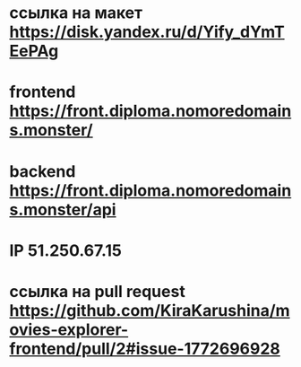 # ссылка на макет https://disk.yandex.ru/d/Yify_dYmTEePAg
# frontend https://front.diploma.nomoredomains.monster/
# backend https://front.diploma.nomoredomains.monster/api
# IP 51.250.67.15 
# ссылка на pull request https://github.com/KiraKarushina/movies-explorer-frontend/pull/2#issue-1772696928
